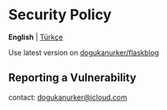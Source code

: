 # Security Policy

**English** | [Türkçe](./SECURITY_TR.md)

Use latest version on [dogukanurker/flaskblog](https://github.com/DogukanUrker/flaskBlog)

## Reporting a Vulnerability

contact: dogukanurker@icloud.com
